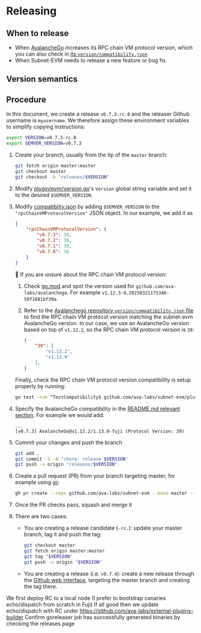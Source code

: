 # Releasing

## When to release

- When [AvalancheGo](https://github.com/ava-labs/avalanchego/releases) increases its RPC chain VM protocol version, which you can also check in [its `version/compatibility.json`](https://github.com/ava-labs/avalanchego/blob/master/version/compatibility.json)
- When Subnet-EVM needs to release a new feature or bug fix.

## Version semantics

## Procedure

In this document, we create a release `v0.7.3-rc.0` and the releaser Github username is `myusername`. We therefore assign these environment variables to simplify copying instructions:

```bash
export VERSION=v0.7.3-rc.0
export SEMVER_VERSION=v0.7.3
```

1. Create your branch, usually from the tip of the `master` branch:

    ```bash
    git fetch origin master:master
    git checkout master
    git checkout -b "releases/$VERSION"
    ```

1. Modify [plugin/evm/version.go](../../plugin/evm/version.go)'s `Version` global string variable and set it to the desired `$SEMVER_VERSION`.
1. Modify [compatiblity.json](../../compatibility.json) by adding `$SEMVER_VERSION` to the `"rpcChainVMProtocolVersion"` JSON object. In our example, we add it as

    ```json
    {
        "rpcChainVMProtocolVersion": {
            "v0.7.3": 39,
            "v0.7.2": 39,
            "v0.7.1": 39,
            "v0.7.0": 38
        }
    }
    ```

    💁 If you are unsure about the RPC chain VM protocol version:

    1. Check [go.mod](../../go.mod) and spot the version used for `github.com/ava-labs/avalanchego`. For example `v1.12.3-0.20250321175346-50f1601bf39a`.
    1. Refer to the [Avalanchego repository `version/compatibility.json` file](https://github.com/ava-labs/avalanchego/blob/master/version/compatibility.json) to find the RPC chain VM protocol version matching the subnet-evm AvalancheGo version. In our case, we use an AvalancheGo version based on top of `v1.12.2`, so the RPC chain VM protocol version is `39`:

        ```json
        {
            "39": [
                "v1.12.2",
                "v1.13.0"
            ],
        }
        ```

    Finally, check the RPC chain VM protocol version compatibility is setup properly by running:

    ```bash
    go test -run ^TestCompatibility$ github.com/ava-labs/subnet-evm/plugin/evm
    ```

1. Specify the AvalancheGo compatibility in the [README.md relevant section](../../README.md#avalanchego-compatibility). For example we would add:

    ```text
    ...
    [v0.7.3] AvalancheGo@v1.12.2/1.13.0-fuji (Protocol Version: 39)
    ```

1. Commit your changes and push the branch

    ```bash
    git add .
    git commit -S -m "chore: release $VERSION"
    git push -u origin "releases/$VERSION"
    ```

1. Create a pull request (PR) from your branch targeting master, for example using [`gh`](https://cli.github.com/):

    ```bash
    gh pr create --repo github.com/ava-labs/subnet-evm --base master --title "chore: release $VERSION"
    ```

1. Once the PR checks pass, squash and merge it
1. There are two cases:
    - You are creating a release candidate (`-rc.`): update your master branch, tag it and push the tag:

        ```bash
        git checkout master
        git fetch origin master:master
        git tag "$VERSION"
        git push -u origin "$VERSION"
        ```

    - You are creating a release (i.e. `v0.7.4`): create a new release through the [Github web interface](https://github.com/ava-labs/subnet-evm/releases/new), targeting the master branch and creating the tag there.

We first deploy RC to a local node (I prefer to bootstrap canaries echo/dispatch from scratch in Fuji)
If all good then we update echo/dispatch with RC under <https://github.com/ava-labs/external-plugins-builder>
Confirm goreleaser job has successfully generated binaries by checking the releases page
